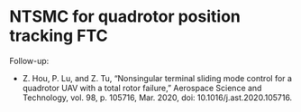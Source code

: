 # NTSMC for quadrotor position tracking FTC

Follow-up:
- Z. Hou, P. Lu, and Z. Tu, “Nonsingular terminal sliding mode control for a
  quadrotor UAV with a total rotor failure,” Aerospace Science and Technology,
  vol. 98, p. 105716, Mar. 2020, doi: 10.1016/j.ast.2020.105716.
